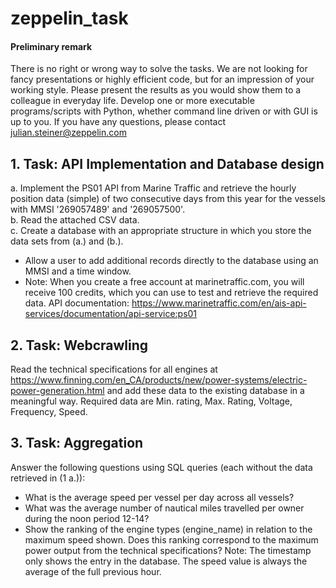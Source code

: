 # zeppelin_task

#### Preliminary remark
There is no right or wrong way to solve the tasks. We are not looking for fancy presentations or highly efficient code, 
but for an impression of your working style. Please present the results as you would show them to a colleague in everyday life. 
Develop one or more executable programs/scripts with Python, whether command line driven or with GUI is up to you. 
If you have any questions, please contact julian.steiner@zeppelin.com


## 1. Task: API Implementation and Database design      

a. Implement the PS01 API from Marine Traffic and retrieve the hourly position data (simple) of two consecutive days 
   from this year for the vessels with MMSI '269057489' and '269057500'.   
b. Read the attached CSV data.   
c. Create a database with an appropriate structure in which you store the data sets from (a.) and (b.).   
- Allow a user to add additional records directly to the database using an MMSI and a time window.
- Note: When you create a free account at marinetraffic.com, you will receive 100 credits, which you can use to test 
   and retrieve the required data. API documentation: https://www.marinetraffic.com/en/ais-api-services/documentation/api-service:ps01
  

## 2. Task: Webcrawling
Read the technical specifications for all engines at https://www.finning.com/en_CA/products/new/power-systems/electric-power-generation.html 
and add these data to the existing database in a meaningful way. 
Required data are Min. rating, Max. Rating, Voltage, Frequency, Speed.


## 3. Task: Aggregation
Answer the following questions using SQL queries (each without the data retrieved in (1 a.)):
- What is the average speed per vessel per day across all vessels?
- What was the average number of nautical miles travelled per owner during the noon period 12-14?
- Show the ranking of the engine types (engine_name) in relation to the maximum speed shown. 
  Does this ranking correspond to the maximum power output from the technical specifications?
Note: The timestamp only shows the entry in the database. The speed value is always the average of the full previous hour.
